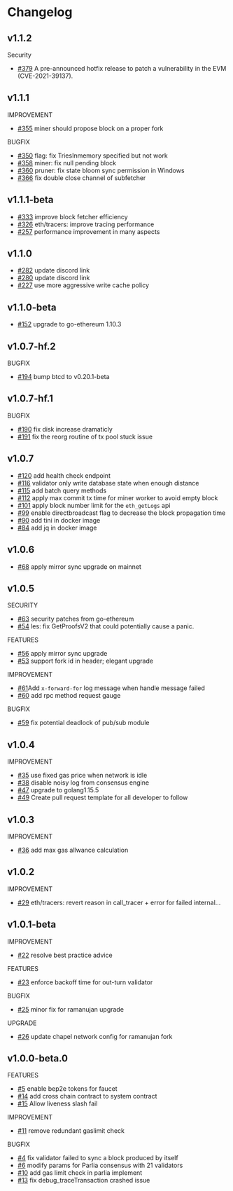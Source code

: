 # Changelog
## v1.1.2
Security
* [\#379](https://github.com/binance-chain/bsc/pull/379) A pre-announced hotfix release to patch a vulnerability in the EVM (CVE-2021-39137).


## v1.1.1
IMPROVEMENT
* [\#355](https://github.com/binance-chain/bsc/pull/355) miner should propose block on a proper fork

BUGFIX
* [\#350](https://github.com/binance-chain/bsc/pull/350) flag: fix TriesInmemory specified but not work
* [\#358](https://github.com/binance-chain/bsc/pull/358) miner: fix null pending block
* [\#360](https://github.com/binance-chain/bsc/pull/360) pruner: fix state bloom sync permission in Windows
* [\#366](https://github.com/binance-chain/bsc/pull/366) fix double close channel of subfetcher


## v1.1.1-beta
* [\#333](https://github.com/binance-chain/bsc/pull/333) improve block fetcher efficiency
* [\#326](https://github.com/binance-chain/bsc/pull/326) eth/tracers: improve tracing performance
* [\#257](https://github.com/binance-chain/bsc/pull/257) performance improvement in many aspects


## v1.1.0
* [\#282](https://github.com/binance-chain/bsc/pull/282) update discord link
* [\#280](https://github.com/binance-chain/bsc/pull/280) update discord link
* [\#227](https://github.com/binance-chain/bsc/pull/227) use more aggressive write cache policy

## v1.1.0-beta
* [\#152](https://github.com/binance-chain/bsc/pull/152) upgrade to go-ethereum 1.10.3

## v1.0.7-hf.2
BUGFIX
* [\#194](https://github.com/binance-chain/bsc/pull/194) bump btcd to v0.20.1-beta

## v1.0.7-hf.1
BUGFIX
* [\#190](https://github.com/binance-chain/bsc/pull/190) fix disk increase dramaticly
* [\#191](https://github.com/binance-chain/bsc/pull/191) fix the reorg routine of tx pool stuck issue

## v1.0.7
* [\#120](https://github.com/binance-chain/bsc/pull/120) add health check endpoint
* [\#116](https://github.com/binance-chain/bsc/pull/116) validator only write database state when enough distance
* [\#115](https://github.com/binance-chain/bsc/pull/115) add batch query methods
* [\#112](https://github.com/binance-chain/bsc/pull/112) apply max commit tx time for miner worker to avoid empty block
* [\#101](https://github.com/binance-chain/bsc/pull/101) apply block number limit for the `eth_getLogs` api
* [\#99](https://github.com/binance-chain/bsc/pull/99) enable directbroadcast flag to decrease the block propagation time
* [\#90](https://github.com/binance-chain/bsc/pull/90) add tini in docker image
* [\#84](https://github.com/binance-chain/bsc/pull/84) add jq in docker image


## v1.0.6
* [\#68](https://github.com/binance-chain/bsc/pull/68) apply mirror sync upgrade on mainnet

## v1.0.5

SECURITY
* [\#63](https://github.com/binance-chain/bsc/pull/63) security patches from go-ethereum
* [\#54](https://github.com/binance-chain/bsc/pull/54) les: fix GetProofsV2 that could potentially cause a panic.

FEATURES
* [\#56](https://github.com/binance-chain/bsc/pull/56) apply mirror sync upgrade
* [\#53](https://github.com/binance-chain/bsc/pull/53) support fork id in header; elegant upgrade

IMPROVEMENT
* [\#61](https://github.com/binance-chain/bsc/pull/61)Add `x-forward-for` log message when handle message failed
* [\#60](https://github.com/binance-chain/bsc/pull/61) add rpc method request gauge

BUGFIX
* [\#59](https://github.com/binance-chain/bsc/pull/59) fix potential deadlock of pub/sub module



## v1.0.4

IMPROVEMENT
* [\#35](https://github.com/binance-chain/bsc/pull/35) use fixed gas price when network is idle
* [\#38](https://github.com/binance-chain/bsc/pull/38) disable noisy log from consensus engine
* [\#47](https://github.com/binance-chain/bsc/pull/47) upgrade to golang1.15.5
* [\#49](https://github.com/binance-chain/bsc/pull/49) Create pull request template for all developer to follow


## v1.0.3

IMPROVEMENT
* [\#36](https://github.com/binance-chain/bsc/pull/36) add max gas allwance calculation

## v1.0.2

IMPROVEMENT
* [\#29](https://github.com/binance-chain/bsc/pull/29) eth/tracers: revert reason in call_tracer + error for failed internal…

## v1.0.1-beta

IMPROVEMENT
* [\#22](https://github.com/binance-chain/bsc/pull/22) resolve best practice advice

FEATURES
* [\#23](https://github.com/binance-chain/bsc/pull/23) enforce backoff time for out-turn validator

BUGFIX
* [\#25](https://github.com/binance-chain/bsc/pull/25) minor fix for ramanujan upgrade

UPGRADE
* [\#26](https://github.com/binance-chain/bsc/pull/26) update chapel network config for ramanujan fork

## v1.0.0-beta.0

FEATURES
* [\#5](https://github.com/binance-chain/bsc/pull/5) enable bep2e tokens for faucet
* [\#14](https://github.com/binance-chain/bsc/pull/14) add cross chain contract to system contract
* [\#15](https://github.com/binance-chain/bsc/pull/15) Allow liveness slash fail

IMPROVEMENT
* [\#11](https://github.com/binance-chain/bsc/pull/11) remove redundant gaslimit check

BUGFIX
* [\#4](https://github.com/binance-chain/bsc/pull/4) fix validator failed to sync a block produced by itself
* [\#6](https://github.com/binance-chain/bsc/pull/6) modify params for Parlia consensus with 21 validators
* [\#10](https://github.com/binance-chain/bsc/pull/10) add gas limit check in parlia implement
* [\#13](https://github.com/binance-chain/bsc/pull/13) fix debug_traceTransaction crashed issue
